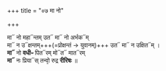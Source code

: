 +++
title = "०७ मा नो"

+++

मा᳓ नो महा᳓न्तम् उत᳓ मा᳓ नो अर्भक᳓म्  
मा᳓ न उ᳓क्षन्तम्+++(=प्रोक्षन्तं → युवानम्)+++ उत᳓ मा᳓ न उक्षित᳓म् ।   
**मा᳓** नो **वधीᳶ** पित᳓रम् मो᳓त᳓ मात᳓रम्  
**मा᳓** नः प्रिया᳓स् तन्वो᳙ रुद्र **रीरिषः** ॥
